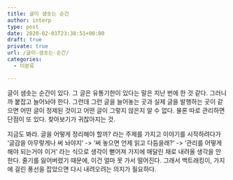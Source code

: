 ```yaml
---
title: 글이 샘솟는 순간
author: interp
type: post
date: 2020-02-01T23:38:51+00:00
draft: true
private: true
url: /글이-샘솟는-순간/
categories:
  - 미분류

---
```

글이 샘솟는 순간이 있다. 그 글은 유통기한이 있다는 말은 지난 번에 한 것 같다. 그러니까 붙잡고 늘어놔야 한다. 그런데 그런 글을 늘어놓는 곳과 실제 글을 발행하는 곳이 같으면 어떤 글이 정제된 것이고 어떤 글이 그렇지 않은지 알 수 없다. 물론 따로 관리하면 단점이 또 있다. 찾아보기가 귀찮아지는 것.
  
지금도 봐라. 글을 어떻게 정리해야 할까? 라는 주제를 가지고 이야기를 시작하려다가 &#8216;글감을 아무렇게나 써 놔야지&#8217; -> &#8216;써 놓으면 언제 읽고 다듬을래?&#8217; -> &#8216;관리를 어떻게 해야 되는거야 이거&#8217; 라는 식으로 생각이 뻗어져 가지에 매달린 채로 내려올 생각을 안 한다. 줄기를 잃어버렸기 때문에, 이건 얼마 못 가서 떨어진다. 그래서 백트래킹이, 가지에 걸린 풍선을 잡았으면 다시 내려오려는 의지가 필요하다.